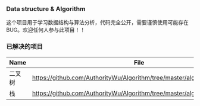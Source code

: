 ### Data structure & Algorithm
这个项目用于学习数据结构与算法分析，代码完全公开，需要谨慎使用可能存在BUG。欢迎任何人参与此项目！！
### 已解决的项目

| Name | File |
|------|------|
|二叉树|https://github.com/AuthorityWu/Algorithm/tree/master/algorithm/binary_tree|
|栈|https://github.com/AuthorityWu/Algorithm/tree/master/algorithm/stack|
